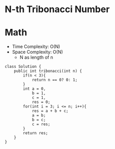 # N-th Tribonacci Number
# Math
* Time Complexity: O(N)
* Space Complexity: O(N)
	* N as length of n
```
class Solution {
    public int tribonacci(int n) {
        if(n < 3){
            return n == 0? 0: 1;
        }
        int a = 0,
            b = 1,
            c = 1,
            res = 0;
        for(int i = 3; i <= n; i++){
            res = a + b + c;
            a = b;
            b = c;
            c = res;            
        }
        return res;
    }
}
```